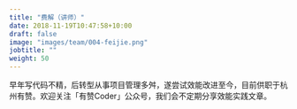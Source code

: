 ```yaml
---
title: "费解（讲师）"
date: 2018-11-19T10:47:58+10:00
draft: false
image: "images/team/004-feijie.png"
jobtitle: ""
weight: 50
---
```


早年写代码不精，后转型从事项目管理多舛，遂尝试效能改进至今，目前供职于杭州有赞。欢迎关注「有赞Coder」公众号，我们会不定期分享效能实践文章。